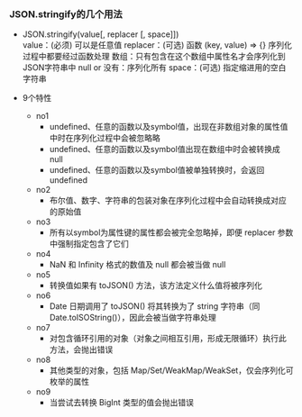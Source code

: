 ### JSON.stringify的几个用法

- JSON.stringify(value[, replacer [, space]])  
value：(必须) 可以是任意值
replacer：(可选) 函数 (key, value) => {} 序列化过程中都要经过函数处理
        数组：只有包含在这个数组中属性名才会序列化到JSON字符串中
        null or 没有：序列化所有
space：(可选) 指定缩进用的空白字符串

- 9个特性  
  - no1
    + undefined、任意的函数以及symbol值，出现在非数组对象的属性值中时在序列化过程中会被忽略略  
    + undefined、任意的函数以及symbol值出现在数组中时会被转换成 null  
    + undefined、任意的函数以及symbol值被单独转换时，会返回 undefined  
  - no2    
    + 布尔值、数字、字符串的包装对象在序列化过程中会自动转换成对应的原始值
  - no3  
    + 所有以symbol为属性键的属性都会被完全忽略掉，即便 replacer 参数中强制指定包含了它们
  - no4  
    + NaN 和 Infinity 格式的数值及 null 都会被当做 null  
  - no5  
    + 转换值如果有 toJSON() 方法，该方法定义什么值将被序列化  
  - no6  
    + Date 日期调用了 toJSON() 将其转换为了 string 字符串（同Date.toISOString()），因此会被当做字符串处理  
  - no7
    + 对包含循环引用的对象（对象之间相互引用，形成无限循环）执行此方法，会抛出错误  
  - no8  
    + 其他类型的对象，包括 Map/Set/WeakMap/WeakSet，仅会序列化可枚举的属性  
  - no9
    + 当尝试去转换 BigInt 类型的值会抛出错误  